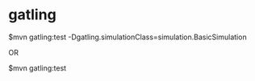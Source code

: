 # gatling


$mvn gatling:test -Dgatling.simulationClass=simulation.BasicSimulation

OR

$mvn gatling:test